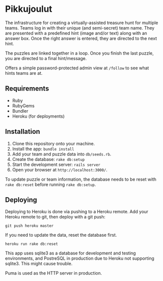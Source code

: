 # Pikkujoulut

The infrastructure for creating a virtually-assisted treasure hunt for multiple teams. Teams log in with their unique (and semi-secret) team name. They are presented with a predefined hint (image and/or text) along with an answer box. Once the right answer is entered, they are directed to the next hint.

The puzzles are linked together in a loop. Once you finish the last puzzle, you are directed to a final hint/message.

Offers a simple password-protected admin view at `/follow` to see what hints teams are at.

## Requirements

- Ruby
- RubyGems
- Bundler
- Heroku (for deployments)

## Installation

1. Clone this repository onto your machine.
1. Install the app: `bundle install`
1. Add your team and puzzle data into `db/seeds.rb`.
1. Create the database: `rake db:setup`
1. Start the development server: `rails server`
1. Open your browser at `http://localhost:3000/`.

To update puzzle or team information, the database needs to be reset with `rake db:reset` before running `rake db:setup`.

## Deploying

Deploying to Heroku is done via pushing to a Heroku remote. Add your Heroku remote to git, then deploy with a git push:

```
git push heroku master
```

If you need to update the data, reset the database first.

```
heroku run rake db:reset
```

This app uses sqlite3 as a database for development and testing environments, and PostreSQL in production due to Heroku not supporting sqlite3. This might cause trouble.

Puma is used as the HTTP server in production.

